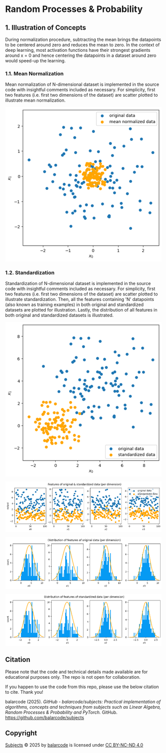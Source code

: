 # Random Processes & Probability

## 1. Illustration of Concepts

During normalization procedure, subtracting the mean brings the datapoints to be centered around zero and reduces the mean to zero. In the context of deep learning, most activation functions have their strongest gradients around x = 0 and hence centering the datapoints in a dataset around zero would speed-up the learning.

### 1.1. Mean Normalization

Mean normalization of N-dimensional dataset is implemented in the source code with insightful comments included as necessary. For simplicity, first two features (i.e. first two dimensions of the dataset) are scatter plotted to illustrate mean normalization.

![Mean Normalization](random_process_results/mean_normalization.png)

### 1.2. Standardization

Standardization of N-dimensional dataset is implemented in the source code with insightful comments included as necessary. For simplicity, first two features (i.e. first two dimensions of the dataset) are scatter plotted to illustrate standardization. Then, all the features containing 'N' datapoints (also known as training examples) in both original and standardized datasets are plotted for illustration. Lastly, the distribution of all features in both original and standardized datasets is illustrated.

![Standardization](random_process_results/standardization.png)

![Standardization](random_process_results/standardization_features.png)

![Standardization](random_process_results/standardization_feature_distribution_original_data.png)

![Standardization](random_process_results/standardization_feature_distribution_standardized_data.png)

## Citation

Please note that the code and technical details made available are for educational purposes only. The repo is not open for collaboration.

If you happen to use the code from this repo, please use the below citation to cite. Thank you!

balarcode (2025). *GitHub - balarcode/subjects: Practical implementation of algorithms, concepts and techniques from subjects such as Linear Algebra, Random Processes & Probability and PyTorch.* GitHub. https://github.com/balarcode/subjects

## Copyright

<a href="https://github.com/balarcode/subjects">Subjects</a> © 2025 by <a href="https://github.com/balarcode">balarcode</a> is licensed under <a href="https://creativecommons.org/licenses/by-nc-nd/4.0/">CC BY-NC-ND 4.0</a>

<img src="https://mirrors.creativecommons.org/presskit/icons/cc.svg" alt="" style="max-width: 1em;max-height:1em;margin-left: .2em;"><img src="https://mirrors.creativecommons.org/presskit/icons/by.svg" alt="" style="max-width: 1em;max-height:1em;margin-left: .2em;"><img src="https://mirrors.creativecommons.org/presskit/icons/nc.svg" alt="" style="max-width: 1em;max-height:1em;margin-left: .2em;"><img src="https://mirrors.creativecommons.org/presskit/icons/nd.svg" alt="" style="max-width: 1em;max-height:1em;margin-left: .2em;">

